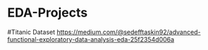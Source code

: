 # EDA-Projects
#Titanic Dataset
https://medium.com/@sedefftaskin92/advanced-functional-exploratory-data-analysis-eda-25f2354d006a
